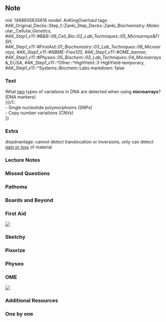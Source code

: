 ## Note
nid: 1468605635616
model: AnKingOverhaul
tags: #AK_Original_Decks::Step_1::Zanki_Step_Decks::Zanki_Biochemistry::Molecular,_Cellular,_Genetics, #AK_Step1_v11::#B&B::06_Cell_Bio::02_Lab_Techniques::05_Microarrays_&_FISH, #AK_Step1_v11::#FirstAid::01_Biochemistry::03_Lab_Techniques::06_Microarrays, #AK_Step1_v11::#NBME::Free120, #AK_Step1_v11::#OME_banner, #AK_Step1_v11::#Physeo::05_Biochem::03_Lab_Techniques::04_Microarrays_&_ELISA, #AK_Step1_v11::^Other::^HighYield::3-HighYield-temporary, #AK_Step1_v11::^Systems::Biochem::Labs
markdown: false

### Text
<div>
  <div>
    <div>
      What <u>two</u> types of variations in DNA are detected when
      using <b>microarrays</b>? (DNA markers)
    </div>
    <div>
      {{c1::
      <div>
        - Single nucleotide polymorphisms (SNPs)
      </div>
      <div>
        - Copy number variations (CNVs)
      </div>}}
    </div>
  </div>
</div>

### Extra
disadvantage: cannot detect translocation or inversions, only can
detect <u>gain or loss</u> of material

### Lecture Notes


### Missed Questions


### Pathoma


### Boards and Beyond


### First Aid
<img src="tmp5_3B6V.png">

### Sketchy


### Pixorize


### Physeo


### OME
<div class="ome-widget">
  <a href="https://onlinemeded.org?ref=anki"><img src=
  "_OME_AnkiFlashcards_General_3.png"></a>
</div>

### Additional Resources


### One by one

